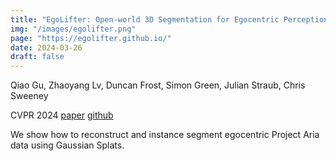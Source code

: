 ```yaml
---
title: "EgoLifter: Open-world 3D Segmentation for Egocentric Perception"
img: "/images/egolifter.png"
page: "https://egolifter.github.io/"
date: 2024-03-26
draft: false
---
```

Qiao Gu, Zhaoyang Lv, Duncan Frost, Simon Green, Julian Straub, Chris Sweeney

CVPR 2024
[paper](https://arxiv.org/pdf/2403.18118)
[github](https://egolifter.github.io/)

We show how to reconstruct and instance segment egocentric Project Aria data using Gaussian Splats.

